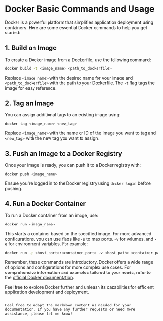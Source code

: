 # Docker Basic Commands and Usage

Docker is a powerful platform that simplifies application deployment using containers. Here are some essential Docker commands to help you get started:

## 1. Build an Image

To create a Docker image from a Dockerfile, use the following command:

```bash
docker build -t <image_name> <path_to_dockerfile>
```

Replace `<image_name>` with the desired name for your image and `<path_to_dockerfile>` with the path to your Dockerfile. The `-t` flag tags the image for easy reference.

## 2. Tag an Image

You can assign additional tags to an existing image using:

```bash
docker tag <image_name> <new_tag>
```

Replace `<image_name>` with the name or ID of the image you want to tag and `<new_tag>` with the new tag you want to assign.

## 3. Push an Image to a Docker Registry

Once your image is ready, you can push it to a Docker registry with:

```bash
docker push <image_name>
```

Ensure you're logged in to the Docker registry using `docker login` before pushing.

## 4. Run a Docker Container

To run a Docker container from an image, use:

```bash
docker run <image_name>
```

This starts a container based on the specified image. For more advanced configurations, you can use flags like `-p` to map ports, `-v` for volumes, and `-e` for environment variables. For example:

```bash
docker run -p <host_port>:<container_port> -v <host_path>:<container_path> -e KEY=VALUE <image_name>
```

Remember, these commands are introductory. Docker offers a wide range of options and configurations for more complex use cases. For comprehensive information and examples tailored to your needs, refer to the [official Docker documentation](https://docs.docker.com/).

Feel free to explore Docker further and unleash its capabilities for efficient application development and deployment.
```

Feel free to adapt the markdown content as needed for your documentation. If you have any further requests or need more assistance, please let me know!
